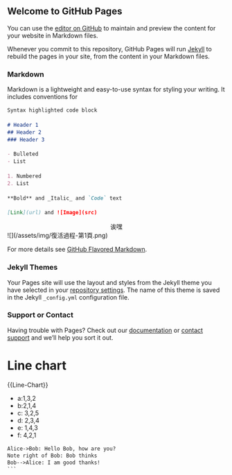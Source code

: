 ## Welcome to GitHub Pages

You can use the [editor on GitHub](https://github.com/iHad169/GithubPageTest/edit/gh-pages/index.md) to maintain and preview the content for your website in Markdown files.

Whenever you commit to this repository, GitHub Pages will run [Jekyll](https://jekyllrb.com/) to rebuild the pages in your site, from the content in your Markdown files.

### Markdown

Markdown is a lightweight and easy-to-use syntax for styling your writing. It includes conventions for

```markdown
Syntax highlighted code block

# Header 1
## Header 2
### Header 3

- Bulleted
- List

1. Numbered
2. List

**Bold** and _Italic_ and `Code` text

[Link](url) and ![Image](src)
```

<center>诶嘿</center>
![](/assets/img/復活過程-第1頁.png)



For more details see [GitHub Flavored Markdown](https://guides.github.com/features/mastering-markdown/).

### Jekyll Themes

Your Pages site will use the layout and styles from the Jekyll theme you have selected in your [repository settings](https://github.com/iHad169/GithubPageTest/settings). The name of this theme is saved in the Jekyll `_config.yml` configuration file.

### Support or Contact

Having trouble with Pages? Check out our [documentation](https://docs.github.com/categories/github-pages-basics/) or [contact support](https://github.com/contact) and we’ll help you sort it out.





# Line chart
{{Line-Chart}}
- a:1,3,2
- b:2,1,4
- c: 3,2,5
- d: 2,3,4
- e: 1,4,3
- f: 4,2,1




```sequence
Alice->Bob: Hello Bob, how are you?
Note right of Bob: Bob thinks
Bob-->Alice: I am good thanks!
​```
